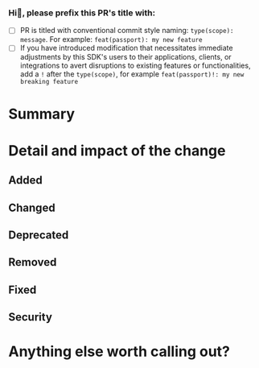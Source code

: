 ### Hi👋, please prefix this PR's title with:
<!-- This will allow for auto-generated changelog entries in Github releases -->
<!-- Valid types: feat, fix, refactor, style, test, docs, build, ops, chore -->
- [ ] PR is titled with conventional commit style naming: `type(scope): message`. For example: `feat(passport): my new feature`
- [ ] If you have introduced modification that necessitates immediate adjustments by this SDK's users to their applications, clients, or integrations to avert disruptions to existing features or functionalities, add a `!` after the `type(scope)`, for example `feat(passport)!: my new breaking feature`

# Summary
<!-- Keep it short. This is publicly viewable as part of the Changelog / Releases. -->

# Detail and impact of the change
<!-- Remove any sub-sections below that are not applicable -->
## Added 
<!-- Section for new features. -->

## Changed
<!-- Section for changes in existing functionality. -->

## Deprecated
<!-- Section for soon-to-be removed features. -->

## Removed
<!-- Section for now removed features. -->

## Fixed
<!-- Section for any bug fixes. -->

## Security
<!-- Section in case of vulnerabilities. -->

# Anything else worth calling out?
<!-- Useful tips, gotchas, trade-offs made to the reviewers. -->
